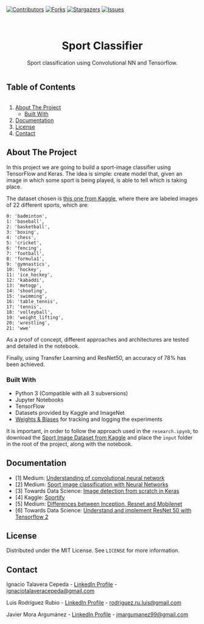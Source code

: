 <!--
*** Thanks for checking out the Best-README-Template. If you have a suggestion
*** that would make this better, please fork the SportClassificator and create a pull request
*** or simply open an issue with the tag "enhancement".
*** Thanks again! Now go create something AMAZING! :D
***
***
***
*** To avoid retyping too much info. Do a search and replace for the following:
*** ignacioct, SportClassificator_name, twitter_handle, email, project_title, project_description
-->



<!-- PROJECT SHIELDS -->
<!--
*** I'm using markdown "reference style" links for readability.
*** Reference links are enclosed in brackets [ ] instead of parentheses ( ).
*** See the bottom of this document for the declaration of the reference variables
*** for contributors-url, forks-url, etc. This is an optional, concise syntax you may use.
*** https://www.markdownguide.org/basic-syntax/#reference-style-links
-->
[![Contributors][contributors-shield]][contributors-url]
[![Forks][forks-shield]][forks-url]
[![Stargazers][stars-shield]][stars-url]
[![Issues][issues-shield]][issues-url]


<!-- PROJECT LOGO -->
<br />
<p align="center">
  <a href="https://github.com/ignacioct/SportClassificator">
  </a>

  <h1 align="center">Sport Classifier </h1>

  <p align="center">
    Sport classification using Convolutional NN and Tensorflow.
    <br />
  </p>
</p>



<!-- TABLE OF CONTENTS -->
  <summary><h2 style="display: inline-block">Table of Contents</h2></summary>
  <ol>
    <li>
      <a href="#about-the-project">About The Project</a>
      <ul>
        <li><a href="#built-with">Built With</a></li>
      </ul>
    </li>
    <li><a href="#documentation">Documentation</a></li>
    <li><a href="#license">License</a></li>
    <li><a href="#contact">Contact</a></li>
  </ol>




<!-- ABOUT THE PROJECT -->
## About The Project

In this project we are going to build a sport-image classifier using TensorFlow and Keras. The idea is simple: create model that, given an image in which some sport is being played, is able to tell which is taking place. 

The dataset chosen is [this one from Kaggle](https://www.kaggle.com/sovitrath/sports-image-dataset), where there are labeled images of 22 different sports, which are:
```
0: 'badminton',
1: 'baseball',
2: 'basketball',
3: 'boxing',
4: 'chess',
5: 'cricket',
6: 'fencing',
7: 'football',
8: 'formula1',
9: 'gymnastics',
10: 'hockey',
11: 'ice_hockey',
12: 'kabaddi',
13: 'motogp',
14: 'shooting',
15: 'swimming',
16: 'table_tennis',
17: 'tennis',
18: 'volleyball',
19: 'weight_lifting',
20: 'wrestling',
21: 'wwe'
```

As a proof of concept, different approaches and architectures are tested and detailed in the notebook.

Finally, using Transfer Learning and ResNet50, an accuracy of 78% has been achieved. 

### Built With

* Python 3 (Compatible with all 3 subversions)
* Jupyter Notebooks
* TensorFlow
* Datasets provided by Kaggle and ImageNet 
* [Weights & Biases](https://wandb.ai/) for tracking and logging the experiments

It is important, in order to follow the approach used in the ```research.ipynb```, to download the [Sport Image Dataset from Kaggle](https://www.kaggle.com/sovitrath/sports-image-dataset) and place the ```input``` folder in the root of the project, along with the notebook. 

<!-- GETTING STARTED -->
## Documentation

* [1] Medium: [Understanding of convolutional neural network](https://medium.com/@RaghavPrabhu/understanding-of-convolutional-neural-network-cnn-deep-learning-99760835f148)
* [2] Medium: [Sport image classification with Neural Networks](https://medium.com/jovianml/sport-image-classification-with-neural-networks-16929b9f7932)
* [3] Towards Data Science: [Image detection from scratch in Keras](https://towardsdatascience.com/image-detection-from-scratch-in-keras-f314872006c9)
* [4] Kaggle: [Sportify](https://www.kaggle.com/c/sportify-physdl/data)
* [5] Medium: [Differences between Inception, Resnet and Mobilenet](https://medium.com/@fransiska26/the-differences-between-inception-resnet-and-mobilenet-e97736a709b0)
* [6] Towards Data Science: [Understand and implement ResNet 50 with Tensorflow 2](https://towardsdatascience.com/understand-and-implement-resnet-50-with-tensorflow-2-0-1190b9b52691)
<!-- LICENSE -->
## License

Distributed under the MIT License. See `LICENSE` for more information.

<!-- CONTACT -->
## Contact

Ignacio Talavera Cepeda - [LinkedIn Profile](https://www.linkedin.com/in/ignacio-talavera-cepeda/) - ignaciotalaveracepeda@gmail.com

Luis Rodríguez Rubio - [LinkedIn Profile](https://www.linkedin.com/in/luis-rodriguez-rubio/) - rodriguez.ru.luis@gmail.com

Javier Mora Argumánez - [LinkedIn Profile](https://www.linkedin.com/in/javier-mora-argum%C3%A1nez-92bb00200/) - jmargumanez99@gmail.com

<!-- MARKDOWN LINKS & IMAGES -->
[contributors-shield]: https://img.shields.io/github/contributors/ignacioct/SportClassificator.svg?style=for-the-badge
[contributors-url]: https://github.com/ignacioct/SportClassificator/graphs/contributors
[forks-shield]: https://img.shields.io/github/forks/ignacioct/SportClassificator.svg?style=for-the-badge
[forks-url]: https://github.com/ignacioct/SportClassificator/network/members
[stars-shield]: https://img.shields.io/github/stars/ignacioct/SportClassificator.svg?style=for-the-badge
[stars-url]: https://github.com/ignacioct/SportClassificator/stargazers
[issues-shield]: https://img.shields.io/github/issues/ignacioct/SportClassificator.svg?style=for-the-badge
[issues-url]: https://github.com/ignacioct/SportClassificator/issues
[license-shield]: https://img.shields.io/github/license/ignacioct/SportClassificator.svg?style=for-the-badge
[license-url]: https://github.com/ignacioct/SportClassificator/blob/master/LICENSE.txt
[linkedin-shield]: https://img.shields.io/badge/-LinkedIn-black.svg?style=for-the-badge&logo=linkedin&colorB=555
[linkedin-url]: https://linkedin.com/in/ignacioct
